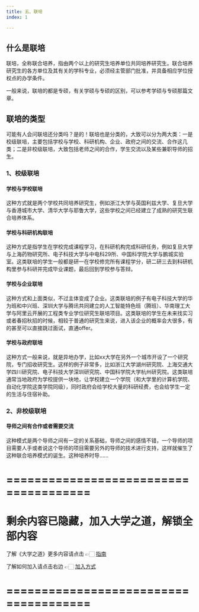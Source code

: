 ```yaml
---
title: 五、联培
index: 1

---
```


## 什么是联培

联培，全称联合培养，指由两个以上的研究生培养单位共同培养研究生。联合培养研究生的各方单位及其有关的学科专业，必须经主管部门批准，并具备相应学位授权点的办学条件。

一般来说，联培的都是专硕，有关学硕与专硕的区别，可以参考学硕与专硕那篇文章。

## 联培的类型

可能有人会问联培还分类吗？是的！联培也是分类的，大致可以分为两大类：一是校级联培，主要包括学校与学校、科研机构、企业、政府之间的交流、合作这几类；二是非校级联培，大致包括老师之间的合作，学生交流以及某些兼职导师的招生。

### 1、校级联培

#### 学校与学校联培

这种方式就是两个学校共同培养研究生，例如浙江大学与英国利兹大学、复旦大学与香港城市大学、清华大学与耶鲁大学，这些学校之间已经建立了成熟的研究生联合培养体系。

#### 学校与科研机构联培

这种方式是指学生在学校完成课程学习，在科研机构完成科研任务，例如复旦大学与上海药物研究所、电子科技大学与中电科29所、中国科学院大学与鹏城实验室。这类联培的学生一般都是研一在学校修完所有课程学分，研二研三去到科研机构里参与科研并完成毕业课题，最后回到学校参与答辩。

#### 学校与企业联培

这种方式和上面类似，不过主体变成了企业。这类联培的例子有电子科技大学的华为班和中兴班、深圳大学与腾讯共同建立的人工智能特色班（腾班）、华南理工大学与阿里云开展的工程类专业学位研究生联培项目。这类联培的学生在未来找实习或者春招秋招的时候，相较于普通的研究生来说，进入该企业的概率会大很多，有的甚至可以直接跳过面试，直通offer。

#### 学校与政府联培

这种方式一般来说，就是异地办学，比如xx大学在另外一个城市开设了一个研究院，专门招收研究生。这样的例子非常多，比如浙江大学湖州研究院、上海交通大学四川研究院、电子科技大学深圳研究院、中国科学院大学杭州研究院。这类联培通常当地政府为学校提供一块地，让学校建立一个学院（和大学里的计算机学院、自动化学院这类学院同级），同时政府会给学校大量的科研经费，也会给学生一定的生活与住宿补助。

### 2、非校级联培

#### 导师之间有合作或者需要交流

这种模式是两个导师之间有一定的关系基础，导师之间的感情不错，一个导师的项目需要人手或者说这个导师的项目需要另外的导师的技术进行支持，这样就催生了这种联合培养模式的诞生。这种培养时导……

# ======================================

# 剩余内容已隐藏，加入大学之道，解锁全部内容

了解《大学之道》更多内容请点击 👉🏻 [指南](/pay/daxuezhidao)

了解如何加入请点击右边 👉🏻 [加入方式](/pay/jiaru)

# ======================================
